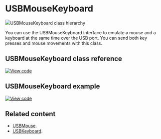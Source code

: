 # USBMouseKeyboard

<span class="images">![](https://os.mbed.com/docs/mbed-os/v6.5/mbed-os-api-doxy/class_u_s_b_mouse_keyboard.png)<span>USBMouseKeyboard class hierarchy</span></span>

You can use the USBMouseKeyboard interface to emulate a mouse and a keyboard at the same time over the USB port. You can send both key presses and mouse movements with this class.

## USBMouseKeyboard class reference

[![View code](https://www.mbed.com/embed/?type=library)](https://os.mbed.com/docs/mbed-os/v6.5/mbed-os-api-doxy/class_u_s_b_mouse_keyboard.html)

## USBMouseKeyboard example

[![View code](https://www.mbed.com/embed/?url=https://github.com/ARMmbed/mbed-os-snippet-USBMouseKeyboard/tree/v6.5)](https://github.com/ARMmbed/mbed-os-snippet-USBMouseKeyboard/blob/v6.5/main.cpp)

## Related content

- [USBMouse](../apis/usbmouse.html).
- [USBKeyboard](../apis/usbkeyboard.html).
